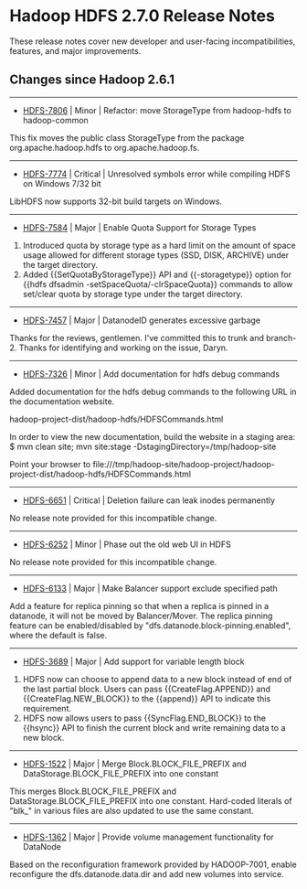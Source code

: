 # Hadoop HDFS 2.7.0 Release Notes

These release notes cover  new developer and user-facing incompatibilities, features, and major improvements.

## Changes since Hadoop 2.6.1

---

* [HDFS-7806](https://issues.apache.org/jira/browse/HDFS-7806) | Minor | Refactor: move StorageType from hadoop-hdfs to hadoop-common

This fix moves the public class StorageType from the package org.apache.hadoop.hdfs to org.apache.hadoop.fs.

---

* [HDFS-7774](https://issues.apache.org/jira/browse/HDFS-7774) | Critical | Unresolved symbols error while compiling HDFS on Windows 7/32 bit

LibHDFS now supports 32-bit build targets on Windows.

---

* [HDFS-7584](https://issues.apache.org/jira/browse/HDFS-7584) | Major | Enable Quota Support for Storage Types

1. Introduced quota by storage type as a hard limit on the amount of space usage allowed for different storage types (SSD, DISK, ARCHIVE) under the target directory.
2. Added {{SetQuotaByStorageType}} API and {{-storagetype}} option for  {{hdfs dfsadmin -setSpaceQuota/-clrSpaceQuota}} commands to allow set/clear quota by storage type under the target directory.


---

* [HDFS-7457](https://issues.apache.org/jira/browse/HDFS-7457) | Major | DatanodeID generates excessive garbage

Thanks for the reviews, gentlemen. I've committed this to trunk and branch-2. Thanks for identifying and working on the issue, Daryn.

---

* [HDFS-7326](https://issues.apache.org/jira/browse/HDFS-7326) | Minor | Add documentation for hdfs debug commands

Added documentation for the hdfs debug commands to the following URL in the documentation website.

hadoop-project-dist/hadoop-hdfs/HDFSCommands.html

In order to view the new documentation, build the website in a staging area:
$ mvn clean site; mvn site:stage -DstagingDirectory=/tmp/hadoop-site

Point your browser to 
file:///tmp/hadoop-site/hadoop-project/hadoop-project-dist/hadoop-hdfs/HDFSCommands.html


---

* [HDFS-6651](https://issues.apache.org/jira/browse/HDFS-6651) | Critical | Deletion failure can leak inodes permanently

No release note provided for this incompatible change.

---

* [HDFS-6252](https://issues.apache.org/jira/browse/HDFS-6252) | Minor | Phase out the old web UI in HDFS

No release note provided for this incompatible change.

---

* [HDFS-6133](https://issues.apache.org/jira/browse/HDFS-6133) | Major | Make Balancer support exclude specified path

Add a feature for replica pinning so that when a replica is pinned in a datanode, it will not be moved by Balancer/Mover.  The replica pinning feature can be enabled/disabled by "dfs.datanode.block-pinning.enabled", where the default is false.

---

* [HDFS-3689](https://issues.apache.org/jira/browse/HDFS-3689) | Major | Add support for variable length block

1. HDFS now can choose to append data to a new block instead of end of the last partial block. Users can pass {{CreateFlag.APPEND}} and  {{CreateFlag.NEW\_BLOCK}} to the {{append}} API to indicate this requirement.
2. HDFS now allows users to pass {{SyncFlag.END\_BLOCK}} to the {{hsync}} API to finish the current block and write remaining data to a new block.

---

* [HDFS-1522](https://issues.apache.org/jira/browse/HDFS-1522) | Major | Merge Block.BLOCK\_FILE\_PREFIX and DataStorage.BLOCK\_FILE\_PREFIX into one constant

This merges Block.BLOCK\_FILE\_PREFIX and DataStorage.BLOCK\_FILE\_PREFIX into one constant. Hard-coded
literals of "blk\_" in various files are also updated to use the same constant. 

---

* [HDFS-1362](https://issues.apache.org/jira/browse/HDFS-1362) | Major | Provide volume management functionality for DataNode

Based on the reconfiguration framework provided by HADOOP-7001, enable reconfigure the dfs.datanode.data.dir and add new volumes into service.



